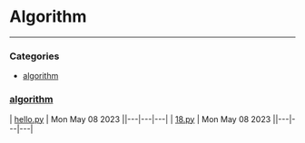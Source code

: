 # Algorithm
---

### Categories
- [algorithm](#algorithm)

### [algorithm](#algorithm)
| [hello.py]("./algorithm/hello.py") | Mon May 08 2023 ||---|---|---|
| [18.py]("./algorithm/18.py") | Mon May 08 2023 ||---|---|---|

